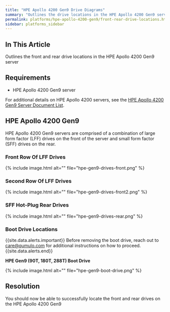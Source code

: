 ```yaml
---
title: "HPE Apollo 4200 Gen9 Drive Diagrams"
summary: "Outlines the drive locations in the HPE Apollo 4200 Gen9 server."
permalink: platforms/hpe-apollo-4200-gen9/front-rear-drive-locations.html
sidebar: platforms_sidebar
---
```

## In This Article

Outlines the front and rear drive locations in the HPE Apollo 4200 Gen9 server

## Requirements

* HPE Apollo 4200 Gen9 server

For additional details on HPE Apollo 4200 servers, see the [HPE Apollo 4200 Gen9 Server Document List](https://support.hpe.com/hpesc/public/docDisplay?docLocale=en_US&docId=c05058024).

## HPE Apollo 4200 Gen9

HPE Apollo 4200 Gen9 servers are comprised of a combination of large form factor (LFF) drives on the front of the server and small form factor (SFF) drives on the rear.

### Front Row Of LFF Drives

{% include image.html alt="" file="hpe-gen9-drives-front.png" %}

### Second Row Of LFF Drives

{% include image.html alt="" file="hpe-gen9-drives-front2.png" %}

### SFF Hot-Plug Rear Drives

{% include image.html alt="" file="hpe-gen9-drives-rear.png" %}

### Boot Drive Locations

{{site.data.alerts.important}}
Before removing the boot drive, reach out to <a href="mailto:care@qumulo.com">care@qumulo.com</a> for additional instructions on how to proceed.
{{site.data.alerts.end}}

**HPE Gen9 (90T, 180T, 288T) Boot Drive**

{% include image.html alt="" file="hpe-gen9-boot-drive.png" %}

## Resolution

You should now be able to successfully locate the front and rear drives on the HPE Apollo 4200 Gen9
